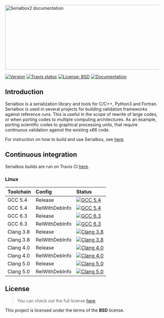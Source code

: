 <a href="https://eth-cscs.github.io/serialbox2"><img src="docs/logo/logo.png" width="559" height="212" border="0" alt="Serialbox2 documentation" /></a>

<a target="_blank" href="http://semver.org">![Version][Version.Badge]</a> <a target="_blank" href="https://travis-ci.org/eth-cscs/serialbox2">![Travis status][TravisCI.Badge]</a> <a target="_blank" href="https://opensource.org/licenses/MIT">![License: BSD][BSD.License]</a> <a target="_blank" href="https://eth-cscs.github.io/serialbox2">![Documentation][Documentation.Badge]</a>

## Introduction

Serialbox is a serialization library and tools for C/C++, Python3 and Fortran. Serialbox is used in several projects for building validation frameworks against reference runs. This is useful in the scope of rewrite of large codes, or when porting codes to multiple computing architectures. As an example, porting scientific codes to graphical processing units, that require continuous validation against the existing x86 code.

For instruction on how to build and use Serialbox, see [here](https://eth-cscs.github.io/serialbox2).

## Continuous integration  <a id="continuous-integration"></a>

Serialbox builds are run on Travis CI [here](https://travis-ci.org/eth-cscs/serialbox2).

### Linux

|  Toolchain   | Config         |                                                     Status                                                         |
|:-------------|:---------------|:-------------------------------------------------------------------------------------------------------------------|
| GCC 5.4      | Release        |  <a target="_blank" href="https://travis-ci.org/eth-cscs/eth-cscs">![GCC 5.4][GCC_54_Release.Badge]</a>            |
| GCC 5.4      | RelWithDebInfo |  <a target="_blank" href="https://travis-ci.org/eth-cscs/eth-cscs">![GCC 5.4][GCC_54_RelWithDebInfo.Badge]</a>     |
| GCC 6.3      | Release        |  <a target="_blank" href="https://travis-ci.org/eth-cscs/eth-cscs">![GCC 6.3][GCC_63_Release.Badge]</a>            |
| GCC 6.3      | RelWithDebInfo |  <a target="_blank" href="https://travis-ci.org/eth-cscs/eth-cscs">![GCC 6.3][GCC_63_RelWithDebInfo.Badge]</a>     |
| Clang 3.8    | Release        |  <a target="_blank" href="https://travis-ci.org/eth-cscs/eth-cscs">![Clang 3.8][Clang_38_Release.Badge]</a>        |
| Clang 3.8    | RelWithDebInfo |  <a target="_blank" href="https://travis-ci.org/eth-cscs/eth-cscs">![Clang 3.8][Clang_38_RelWithDebInfo.Badge]</a> |
| Clang 4.0    | Release        |  <a target="_blank" href="https://travis-ci.org/eth-cscs/eth-cscs">![Clang 4.0][Clang_40_Release.Badge]</a>        |
| Clang 4.0    | RelWithDebInfo |  <a target="_blank" href="https://travis-ci.org/eth-cscs/eth-cscs">![Clang 4.0][Clang_40_RelWithDebInfo.Badge]</a> |
| Clang 5.0    | Release        |  <a target="_blank" href="https://travis-ci.org/eth-cscs/eth-cscs">![Clang 5.0][Clang_50_Release.Badge]</a>        |
| Clang 5.0    | RelWithDebInfo |  <a target="_blank" href="https://travis-ci.org/eth-cscs/eth-cscs">![Clang 5.0][Clang_50_RelWithDebInfo.Badge]</a> |

<!-- 
### OSX

|  Toolchain   | Config         |                                                     Status                                                           |
|:-------------|:---------------|:---------------------------------------------------------------------------------------------------------------------|
| Xcode 7.3    | Release        |  <a target="_blank" href="https://travis-ci.org/eth-cscs/eth-cscs">![GCC 5.4][Xcode_73_Release.Badge]</a>            |
| Xcode 7.3    | RelWithDebInfo |  <a target="_blank" href="https://travis-ci.org/eth-cscs/eth-cscs">![GCC 5.4][Xcode_73_RelWithDebInfo.Badge]</a>     |
| Xcode 8.0    | Release        |  <a target="_blank" href="https://travis-ci.org/eth-cscs/eth-cscs">![GCC 6.3][Xcode_80_Release.Badge]</a>            |
| Xcode 8.0    | RelWithDebInfo |  <a target="_blank" href="https://travis-ci.org/eth-cscs/eth-cscs">![GCC 6.3][Xcode_80_RelWithDebInfo.Badge]</a>     |
 -->
## License

> You can check out the full license [here](LICENSE.txt).

This project is licensed under the terms of the **BSD** license.

<!-- Links -->
[TravisCI]: https://travis-ci.org/eth-cscs/serialbox2
[TravisCI.Badge]: https://travis-ci.org/eth-cscs/serialbox2.svg?branch=master
[Documentation.Badge]: https://img.shields.io/badge/documentation-link-blue.svg
[BSD.License]: https://img.shields.io/badge/License-BSD-blue.svg
[Version.Badge]: https://badge.fury.io/gh/eth-cscs%2Fserialbox2.svg
[GCC_54_Release.Badge]: https://travis-matrix-badges.herokuapp.com/repos/eth-cscs/serialbox2/branches/master/3
[GCC_54_RelWithDebInfo.Badge]: https://travis-matrix-badges.herokuapp.com/repos/eth-cscs/serialbox2/branches/master/4
[GCC_63_Release.Badge]: https://travis-matrix-badges.herokuapp.com/repos/eth-cscs/serialbox2/branches/master/5
[GCC_63_RelWithDebInfo.Badge]: https://travis-matrix-badges.herokuapp.com/repos/eth-cscs/serialbox2/branches/master/6
[Clang_38_Release.Badge]: https://travis-matrix-badges.herokuapp.com/repos/eth-cscs/serialbox2/branches/master/7
[Clang_38_RelWithDebInfo.Badge]: https://travis-matrix-badges.herokuapp.com/repos/eth-cscs/serialbox2/branches/master/8
[Clang_40_Release.Badge]: https://travis-matrix-badges.herokuapp.com/repos/eth-cscs/serialbox2/branches/master/9
[Clang_40_RelWithDebInfo.Badge]: https://travis-matrix-badges.herokuapp.com/repos/eth-cscs/serialbox2/branches/master/10
[Clang_50_Release.Badge]: https://travis-matrix-badges.herokuapp.com/repos/eth-cscs/serialbox2/branches/master/11
[Clang_50_RelWithDebInfo.Badge]: https://travis-matrix-badges.herokuapp.com/repos/eth-cscs/serialbox2/branches/master/12
[Xcode_73_Release.Badge]: https://travis-matrix-badges.herokuapp.com/repos/eth-cscs/serialbox2/branches/master/13
[Xcode_73_RelWithDebInfo.Badge]: https://travis-matrix-badges.herokuapp.com/repos/eth-cscs/serialbox2/branches/master/14
[Xcode_80_Release.Badge]: https://travis-matrix-badges.herokuapp.com/repos/eth-cscs/serialbox2/branches/master/15
[Xcode_80_RelWithDebInfo.Badge]: https://travis-matrix-badges.herokuapp.com/repos/eth-cscs/serialbox2/branches/master/16